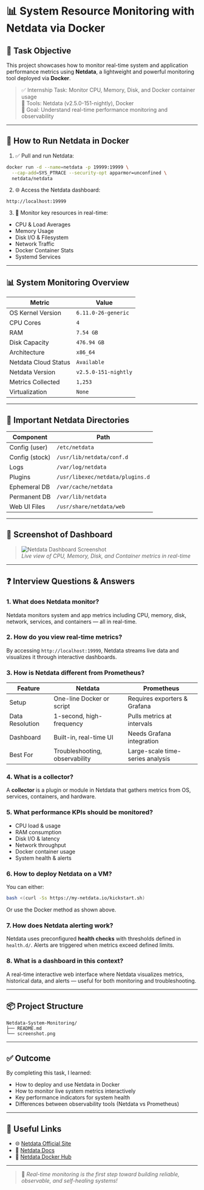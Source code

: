 # 📊 System Resource Monitoring with Netdata via Docker

## 🎯 Task Objective
This project showcases how to monitor real-time system and application performance metrics using **Netdata**, a lightweight and powerful monitoring tool deployed via **Docker**.

> ✅ Internship Task: Monitor CPU, Memory, Disk, and Docker container usage  
> 🔧 Tools: Netdata (v2.5.0-151-nightly), Docker  
> 📍 Goal: Understand real-time performance monitoring and observability

---

## 🚀 How to Run Netdata in Docker

1. ✅ Pull and run Netdata:
```bash
docker run -d --name=netdata -p 19999:19999 \
  --cap-add=SYS_PTRACE --security-opt apparmor=unconfined \
  netdata/netdata
```

2. 🌐 Access the Netdata dashboard:
```
http://localhost:19999
```

3. 🧠 Monitor key resources in real-time:
- CPU & Load Averages
- Memory Usage
- Disk I/O & Filesystem
- Network Traffic
- Docker Container Stats
- Systemd Services

---

## 📊 System Monitoring Overview

| Metric                  | Value                          |
|-------------------------|---------------------------------|
| OS Kernel Version       | `6.11.0-26-generic`             |
| CPU Cores               | `4`                             |
| RAM                     | `7.54 GB`                       |
| Disk Capacity           | `476.94 GB`                     |
| Architecture            | `x86_64`                        |
| Netdata Cloud Status    | `Available`                     |
| Netdata Version         | `v2.5.0-151-nightly`            |
| Metrics Collected       | `1,253`                         |
| Virtualization          | `None`                          |

---

## 🧰 Important Netdata Directories

| Component        | Path                              |
|------------------|------------------------------------|
| Config (user)    | `/etc/netdata`                    |
| Config (stock)   | `/usr/lib/netdata/conf.d`         |
| Logs             | `/var/log/netdata`                |
| Plugins          | `/usr/libexec/netdata/plugins.d`  |
| Ephemeral DB     | `/var/cache/netdata`              |
| Permanent DB     | `/var/lib/netdata`                |
| Web UI Files     | `/usr/share/netdata/web`          |

---

## 📸 Screenshot of Dashboard

> ![Netdata Dashboard Screenshot](screenshot.png)  
> *Live view of CPU, Memory, Disk, and Container metrics in real-time*

---

## ❓ Interview Questions & Answers

### 1. What does Netdata monitor?
Netdata monitors system and app metrics including CPU, memory, disk, network, services, and containers — all in real-time.

### 2. How do you view real-time metrics?
By accessing `http://localhost:19999`, Netdata streams live data and visualizes it through interactive dashboards.

### 3. How is Netdata different from Prometheus?
| Feature           | Netdata                      | Prometheus                        |
|------------------|------------------------------|-----------------------------------|
| Setup            | One-line Docker or script     | Requires exporters & Grafana      |
| Data Resolution  | 1-second, high-frequency      | Pulls metrics at intervals        |
| Dashboard        | Built-in, real-time UI        | Needs Grafana integration         |
| Best For         | Troubleshooting, observability| Large-scale time-series analysis  |

### 4. What is a collector?
A **collector** is a plugin or module in Netdata that gathers metrics from OS, services, containers, and hardware.

### 5. What performance KPIs should be monitored?
- CPU load & usage
- RAM consumption
- Disk I/O & latency
- Network throughput
- Docker container usage
- System health & alerts

### 6. How to deploy Netdata on a VM?
You can either:
```bash
bash <(curl -Ss https://my-netdata.io/kickstart.sh)
```
Or use the Docker method as shown above.

### 7. How does Netdata alerting work?
Netdata uses preconfigured **health checks** with thresholds defined in `health.d/`. Alerts are triggered when metrics exceed defined limits.

### 8. What is a dashboard in this context?
A real-time interactive web interface where Netdata visualizes metrics, historical data, and alerts — useful for both monitoring and troubleshooting.

---

## 📦 Project Structure

```
Netdata-System-Monitoring/
├── README.md
└── screenshot.png
```

---

## ✅ Outcome

By completing this task, I learned:
- How to deploy and use Netdata in Docker
- How to monitor live system metrics interactively
- Key performance indicators for system health
- Differences between observability tools (Netdata vs Prometheus)

---

## 🔗 Useful Links
- 🌐 [Netdata Official Site](https://www.netdata.cloud/)
- 📘 [Netdata Docs](https://learn.netdata.cloud/)
- 🐳 [Netdata Docker Hub](https://hub.docker.com/r/netdata/netdata)

---

> 🚀 *Real-time monitoring is the first step toward building reliable, observable, and self-healing systems!*


